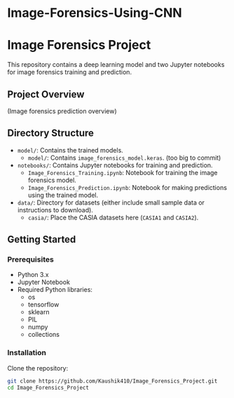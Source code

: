 # Image-Forensics-Using-CNN

# Image Forensics Project

This repository contains a deep learning model and two Jupyter notebooks for image forensics training and prediction.

## Project Overview

(Image forensics prediction overview)

## Directory Structure

- `model/`: Contains the trained models.
  - `model/`: Contains `image_forensics_model.keras`. (too big to commit)
- `notebooks/`: Contains Jupyter notebooks for training and prediction.
  - `Image_Forensics_Training.ipynb`: Notebook for training the image forensics model.
  - `Image_Forensics_Prediction.ipynb`: Notebook for making predictions using the trained model.
- `data/`: Directory for datasets (either include small sample data or instructions to download).
  - `casia/`: Place the CASIA datasets here (`CASIA1` and `CASIA2`).

## Getting Started

### Prerequisites

- Python 3.x
- Jupyter Notebook
- Required Python libraries:
  - os
  - tensorflow
  - sklearn
  - PIL
  - numpy
  - collections

### Installation

Clone the repository:

```bash
git clone https://github.com/Kaushik410/Image_Forensics_Project.git
cd Image_Forensics_Project
